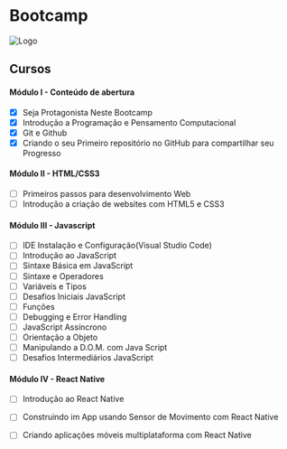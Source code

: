 # Bootcamp
![Logo](C:\workspace\Bootcamp-01\logoDecolaTech.png)

## Cursos 

#### Módulo I - Conteúdo de abertura

- [x] Seja Protagonista Neste Bootcamp
- [x] Introdução a Programação e Pensamento Computacional
- [x] Git e Github
- [x] Criando o seu Primeiro repositório no GitHub para compartilhar seu Progresso

#### Módulo II - HTML/CSS3

- [ ] Primeiros passos para desenvolvimento Web
- [ ] Introdução a criação de websites com HTML5 e CSS3

#### Módulo III - Javascript

- [ ] IDE Instalação e Configuração(Visual Studio Code)
- [ ] Introdução ao JavaScript
- [ ] Sintaxe Básica em JavaScript
- [ ] Sintaxe e Operadores
- [ ] Variáveis e Tipos
- [ ] Desafios Iniciais JavaScript
- [ ] Funções
- [ ] Debugging e Error Handling
- [ ] JavaScript Assíncrono
- [ ] Orientação a Objeto
- [ ] Manipulando a D.O.M. com Java Script
- [ ] Desafios Intermediários JavaScript

#### Módulo IV - React Native

- [ ] Introdução ao React Native
- [ ] Construindo im App usando Sensor de Movimento com React Native
- [ ] Criando aplicações móveis multiplataforma com React Native

